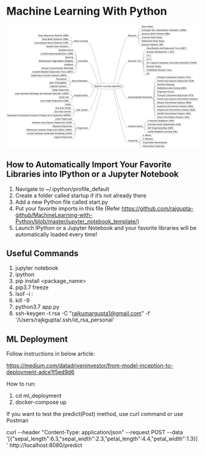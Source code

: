 # Machine Learning With Python

![ML Algorithms MindMap](MachineLearningAlgorithms-MindMap.png)

## How to Automatically Import Your Favorite Libraries into IPython or a Jupyter Notebook

1. Navigate to ~/.ipython/profile_default
2. Create a folder called startup if it’s not already there
3. Add a new Python file called start.py
4. Put your favorite imports in this file (Refer https://github.com/rajgupta-github/MachineLearning-with-Python/blob/master/jupyter_notebook_template/)
5. Launch IPython or a Jupyter Notebook and your favorite libraries will be automatically loaded every time!

## Useful Commands

1. jupyter notebook
2. ipython
3. pip install <package_name>
4. pip3.7 freeze
5. lsof -i :<port>
6. kill -9 <pid>
7. python3.7 app.py
8. ssh-keygen -t rsa -C "rajkumargupta1@gmail.com" -f '/Users/rajkgupta/.ssh/id_rsa_personal'

## ML Deployment

Follow instructions in below article:

https://medium.com/datadriveninvestor/from-model-inception-to-deployment-adce1f5ed9d6

How to run:
1. cd ml_deployment
2. docker-compose up

If you want to test the predict(Post) method, use curl command or use Postman

curl --header "Content-Type: application/json" --request POST --data '[{"sepal_length":6.3,"sepal_width":2.3,"petal_length":4.4,"petal_width":1.3}]' http://localhost:8080/predict